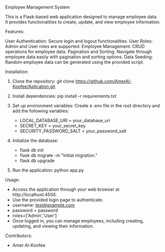 Employee Management System

This is a Flask-based web application designed to manage employee data. It provides functionalities to create, update, and view employee information.

Features:

User Authentication: Secure login and logout functionalities.
User Roles: Admin and User roles are supported.
Employee Management: CRUD operations for employee data.
Pagination and Sorting: Navigate through employee data easily with pagination and sorting options.
Data Seeding: Random employee data can be generated using the provided script.

Installation:

1. Clone the repository:
   git clone https://github.com/AmerAl-Koofee/Aplication.git

2. Install dependencies:
   pip install -r requirements.txt

3. Set up environment variables:
   Create a .env file in the root directory and add the following variables:

   - LOCAL_DATABASE_URI = your_database_uri
   - SECRET_KEY = your_secret_key
   - SECURITY_PASSWORD_SALT = your_password_salt

4. Initialize the database:
   - flask db init
   - flask db migrate -m "Initial migration."
   - flask db upgrade

5. Run the application:
   python app.py

Usage:

- Access the application through your web browser at http://localhost:4500.
- Use the provided login page to authenticate.
- username: test@example.com 
- password = password
- roles=['Admin','User']
- Once logged in, you can manage employees, including creating, updating, and viewing their information.

Contributors:
- Amer Al-Koofee
